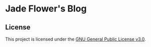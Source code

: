 # Jade Flower's Blog

## License

This project is licensed under the [GNU General Public License v3.0](LICENSE).
